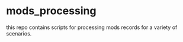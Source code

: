 # mods_processing

this repo contains scripts for processing mods records for a variety of scenarios.
